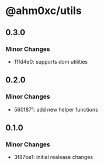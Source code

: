 # @ahm0xc/utils

## 0.3.0

### Minor Changes

- 11fd4e0: supports dom utilities

## 0.2.0

### Minor Changes

- 560f871: add new helper functions

## 0.1.0

### Minor Changes

- 3f87be1: initial realease changes
